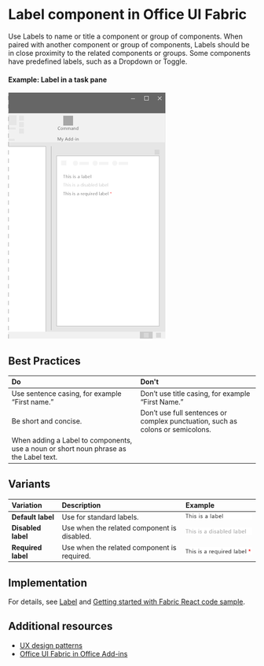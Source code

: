 # Label component in Office UI Fabric

Use Labels to name or title a component or group of components. When paired with another component or group of components, Labels should be in close proximity to the related components or groups. Some components have predefined labels, such as a Dropdown or Toggle.
  
#### Example: Label in a task pane

![An image showing the Label](../../images/overview_withApp_label.png)

## Best Practices

|**Do**|**Don't**|
|:------------|:--------------|
|Use sentence casing, for example “First name.”|Don’t use title casing, for example “First Name.”|
|Be short and concise.|Don’t use full sentences or complex punctuation, such as colons or semicolons.|
|When adding a Label to components, use a noun or short noun phrase as the Label text.| |

## Variants

|**Variation**|**Description**|**Example**|
|:------------|:--------------|:----------|
|**Default label**|Use for standard labels.|![Default Label image](../../images/label.png)|
|**Disabled label**|Use when the related component is disabled.|![Disabled Label image](../../images/labelDisabled.png)|
|**Required label**|Use when the related component is required.|![Required Label image](../../images/labelRequired.png)|

## Implementation

For details, see [Label](https://dev.office.com/fabric#/components/label) and [Getting started with Fabric React code sample](https://github.com/OfficeDev/Word-Add-in-GettingStartedFabricReact).

## Additional resources

* [UX design patterns](https://github.com/OfficeDev/Office-Add-in-UX-Design-Patterns-Code)
* [Office UI Fabric in Office Add-ins](office-ui-fabric.md)
